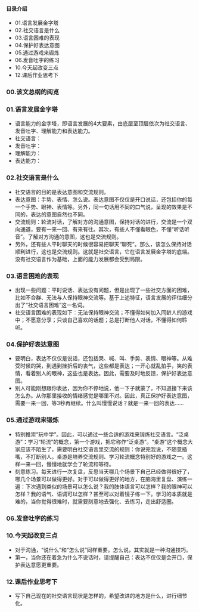 #### 目录介绍
- 01.语言发展金字塔
- 02.社交语言是什么
- 03.语言困难的表现
- 04.保护好表达意图
- 05.通过游戏来锻炼
- 06.发音吐字的练习
- 10.今天起改变三点
- 12.课后作业思考下




### 00.该文总纲的阅览




### 01.语言发展金字塔
- 语言能力的金字塔，即语言发展的4大要素，由底层至顶层依次为社交语言、发音吐字、理解能力和表达能力。
- 社交语言：
- 发音吐字：
- 理解能力：
- 表达能力：



### 02.社交语言是什么
- 社交语言的目的是表达意图和交流规则。
- 表达意图：手势、表情、怎么说。表达意图不仅仅是开口说话，还包括你的每一个手势、眼神、表情等。另外，同一句话用不同的口气说，呈现的效果是不同的，表达的意图自然也不同。
- 交流规则：轮流对话，了解对方的沟通意图，保持对话的进行，交流是一个双向通道，要有一来一回、有来有往。其次，有些人不懂看眼色，不懂“听话听音”。了解对方沟通的意图，这也是交流规则。
- 另外，还有些人平时聊天的时候很容易把聊天“聊死”。那么，该怎么保持对话顺利进行，这也是交流规则。这就是社交语言，它在语言发展金字塔的底端。没有社交语言作为基础，上面的能力发展都会受到局限。



### 03.语言困难的表现
- 出现一些问题：平时说话、表达没有问题，但是出现了一些社交方面的困难，比如不合群、无法与人保持眼神交流等。基于上述特征，语言发展的评估细分出了“社交语言困难”这一名词。
- 社交语言困难的表现如下：无法保持眼神交流；不懂得如何加入同龄人的游戏中；不愿意分享；只谈自己喜欢的话题；总是打断他人对话，不懂得如何聆听。




### 04.保护好表达意图
- 要明白，表达不仅仅是说话，还包括哭、喊、叫、手势、表情、眼神等。从难受时候的哭，到遇到挫折后的丧气，这些都是表达；一开心就乱拍手，笑的表情，看着别人的眼神，这些也是表达。因此，需要及时地反馈，保护好表达意图。
- 别人可能刚想跟你表达，因为你不停地说，他一下子就蒙了，不知道接下来该怎么办。从你那里接收的情绪感觉是哪里不对。因此，真正保护好表达意图，需要一来一回，等3秒再继续。什么叫慢慢说话？就是一来一回的表达……



### 05.通过游戏来锻炼
- 特别推崇“玩中学”。因此，可以通过一些合适的游戏来锻炼社交语言。“泛桌游”：学习“轮流”的概念，第一个游戏，把它称作“泛桌游”。“桌游”这个概念大家应该不陌生了，需要明白社交语言里交流的规则：你说完我说，不随意插嘴，不打断别人。桌游是培养交流规则、学习轮流概念特别好的游戏之一。这样一来一回，慢慢地就学会了轮流和等待。
- 刻意练习。每天进行一次复盘，反思当天哪几个场景下自己已经做得很好了，哪几个场景可以做得更好。对于可以做得更好的地方，在脑海里复盘、演练一遍：下次遇到类似的场景可以怎么说？我的肢体语言可以怎样？我的眼神可以怎样？我的语气、语调可以怎样？甚至可以对着镜子练一下。学习的本质就是难的，当你觉得很难时，就需要刻意地去强化、去练习，走出舒适圈。



### 06.发音吐字的练习




### 10.今天起改变三点
- 对于沟通，“说什么”和“怎么说”同样重要。怎么说，其实就是一种沟通技巧。
- 第一，当你还在着急为什么不说话时，请提醒自己：表达不仅仅是会开口，保护表达意愿更重要。


### 12.课后作业思考下
- 写下自己现在的社交语言现状是怎样的，希望改进的地方是什么，进行细节化。




